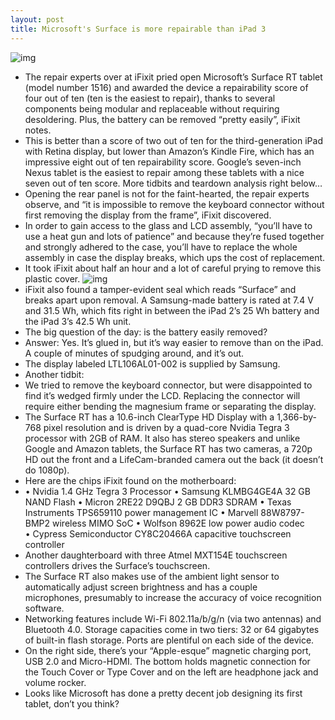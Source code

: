 ```yaml
---
layout: post
title: Microsoft's Surface is more repairable than iPad 3
---
```

![img](http://media.idownloadblog.com/wp-content/uploads/2012/10/Surface-teardown-iFixit-002.jpg)
* The repair experts over at iFixit pried open Microsoft’s Surface RT tablet (model number 1516) and awarded the device a repairability score of four out of ten (ten is the easiest to repair), thanks to several components being modular and replaceable without requiring desoldering. Plus, the battery can be removed “pretty easily”, iFixit notes.
* This is better than a score of two out of ten for the third-generation iPad with Retina display, but lower than Amazon’s Kindle Fire, which has an impressive eight out of ten repairability score. Google’s seven-inch Nexus tablet is the easiest to repair among these tablets with a nice seven out of ten score. More tidbits and teardown analysis right below…
* Opening the rear panel is not for the faint-hearted, the repair experts observe, and “it is impossible to remove the keyboard connector without first removing the display from the frame”, iFixit discovered.
* In order to gain access to the glass and LCD assembly, “you’ll have to use a heat gun and lots of patience” and because they’re fused together and strongly adhered to the case, you’ll have to replace the whole assembly in case the display breaks, which ups the cost of replacement.
* It took iFixit about half an hour and a lot of careful prying to remove this plastic cover.
![img](http://media.idownloadblog.com/wp-content/uploads/2012/10/Surface-teardown-iFixit-003.jpg)
* iFixit also found a tamper-evident seal which reads “Surface” and breaks apart upon removal. A Samsung-made battery is rated at 7.4 V and 31.5 Wh, which fits right in between the iPad 2’s 25 Wh battery and the iPad 3’s 42.5 Wh unit.
* The big question of the day: is the battery easily removed?
* Answer: Yes. It’s glued in, but it’s way easier to remove than on the iPad. A couple of minutes of spudging around, and it’s out.
* The display labeled LTL106AL01-002 is supplied by Samsung.
* Another tidbit:
* We tried to remove the keyboard connector, but were disappointed to find it’s wedged firmly under the LCD. Replacing the connector will require either bending the magnesium frame or separating the display.
* The Surface RT has a 10.6-inch ClearType HD Display with a 1,366-by-768 pixel resolution and is driven by a quad-core Nvidia Tegra 3 processor with 2GB of RAM. It also has stereo speakers and unlike Google and Amazon tablets, the Surface RT has two cameras, a 720p HD out the front and a LifeCam-branded camera out the back (it doesn’t do 1080p).
* Here are the chips iFixit found on the motherboard:
* • Nvidia 1.4 GHz Tegra 3 Processor • Samsung KLMBG4GE4A 32 GB NAND Flash • Micron 2RE22 D9QBJ 2 GB DDR3 SDRAM • Texas Instruments TPS659110 power management IC • Marvell 88W8797-BMP2 wireless MIMO SoC • Wolfson 8962E low power audio codec • Cypress Semiconductor CY8C20466A capacitive touchscreen controller
* Another daughterboard with three Atmel MXT154E touchscreen controllers drives the Surface’s touchscreen.
* The Surface RT also makes use of the ambient light sensor to automatically adjust screen brightness and has a couple microphones, presumably to increase the accuracy of voice recognition software.
* Networking features include Wi-Fi 802.11a/b/g/n (via two antennas) and Bluetooth 4.0. Storage capacities come in two tiers: 32 or 64 gigabytes of built-in flash storage. Ports are plentiful on each side of the device.
* On the right side, there’s your “Apple-esque” magnetic charging port, USB 2.0 and Micro-HDMI. The bottom holds magnetic connection for the Touch Cover or Type Cover and on the left are headphone jack and volume rocker.
* Looks like Microsoft has done a pretty decent job designing its first tablet, don’t you think?

